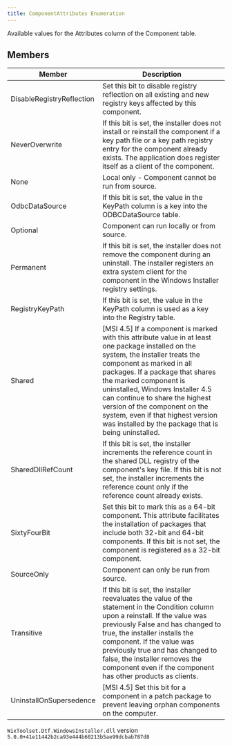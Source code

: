 ```yaml
---
title: ComponentAttributes Enumeration
---
```

Available values for the Attributes column of the Component table.
## Members
| Member | Description |
| ------ | ----------- |
| DisableRegistryReflection | Set this bit to disable registry reflection on all existing and new registry keys affected by this component. |
| NeverOverwrite | If this bit is set, the installer does not install or reinstall the component if a key path file or a key path registry entry for the component already exists. The application does register itself as a client of the component. |
| None | Local only - Component cannot be run from source. |
| OdbcDataSource | If this bit is set, the value in the KeyPath column is a key into the ODBCDataSource table. |
| Optional | Component can run locally or from source. |
| Permanent | If this bit is set, the installer does not remove the component during an uninstall. The installer registers an extra system client for the component in the Windows Installer registry settings. |
| RegistryKeyPath | If this bit is set, the value in the KeyPath column is used as a key into the Registry table. |
| Shared | [MSI 4.5] If a component is marked with this attribute value in at least one package installed on the system, the installer treats the component as marked in all packages. If a package that shares the marked component is uninstalled, Windows Installer 4.5 can continue to share the highest version of the component on the system, even if that highest version was installed by the package that is being uninstalled. |
| SharedDllRefCount | If this bit is set, the installer increments the reference count in the shared DLL registry of the component's key file. If this bit is not set, the installer increments the reference count only if the reference count already exists. |
| SixtyFourBit | Set this bit to mark this as a 64-bit component. This attribute facilitates the installation of packages that include both 32-bit and 64-bit components. If this bit is not set, the component is registered as a 32-bit component. |
| SourceOnly | Component can only be run from source. |
| Transitive | If this bit is set, the installer reevaluates the value of the statement in the Condition column upon a reinstall. If the value was previously False and has changed to true, the installer installs the component. If the value was previously true and has changed to false, the installer removes the component even if the component has other products as clients. |
| UninstallOnSupersedence | [MSI 4.5] Set this bit for a component in a patch package to prevent leaving orphan components on the computer. |
`WixToolset.Dtf.WindowsInstaller.dll` version `5.0.0+41e11442b2ca93e444b60213b5ae99dcbab787d8`
